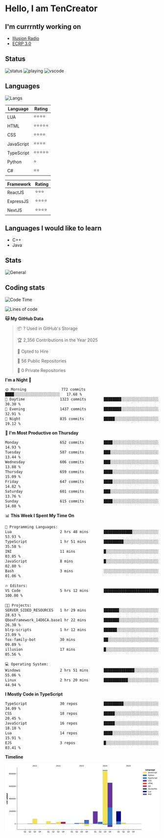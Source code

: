 # Hello, I am TenCreator

## I'm currrntly working on
- [Illusion Radio](https://illusionradio.co.uk/)
- [ECRP 3.0](http://github.com/Emerald-Coast-Roleplay/)

## Status
![status](https://api.statusbadges.me/badge/status/518334475038359555?simple=true&style=for-the-badge)
![playing](https://api.statusbadges.me/badge/playing/518334475038359555?style=for-the-badge)
![vscode](https://api.statusbadges.me/badge/vscode/518334475038359555?style=for-the-badge)

## Languages
![Langs](https://github-readme-stats.vercel.app/api/top-langs/?username=tencreator&layout=compact&theme=radical)


|Language|Rating|
|--------|------|
|LUA|⭐️⭐️⭐️⭐️|
|HTML|⭐️⭐️⭐️⭐️⭐️|
|CSS|⭐️⭐️⭐️⭐️|
|JavaScript|⭐️⭐️⭐️⭐️|
|TypeScript|⭐️⭐️⭐️⭐️⭐️|
|Python|⭐️|
|C#|⭐️⭐️ |

|Framework|Rating|
|--------|------|
|ReactJS|⭐️⭐️⭐|
|ExpressJS|⭐️⭐️⭐️⭐️|
|NextJS|⭐️⭐️⭐⭐️|

## Languages I would like to learn
- C++
- Java

## Stats
![General](https://github-readme-stats.vercel.app/api?username=tencreator&show_icons=true&theme=radical)

## Coding stats

<!--START_SECTION:waka-->
![Code Time](http://img.shields.io/badge/Code%20Time-542%20hrs%2043%20mins-blue)

![Lines of code](https://img.shields.io/badge/From%20Hello%20World%20I%27ve%20Written-2.2%20million%20lines%20of%20code-blue)

**🐱 My GitHub Data** 

> 📦 ? Used in GitHub's Storage 
 > 
> 🏆 2,356 Contributions in the Year 2025
 > 
> 💼 Opted to Hire
 > 
> 📜 56 Public Repositories 
 > 
> 🔑 0 Private Repositories 
 > 
**I'm a Night 🦉** 

```text
🌞 Morning                772 commits         ████░░░░░░░░░░░░░░░░░░░░░   17.68 % 
🌆 Daytime                1323 commits        ████████░░░░░░░░░░░░░░░░░   30.30 % 
🌃 Evening                1437 commits        ████████░░░░░░░░░░░░░░░░░   32.91 % 
🌙 Night                  835 commits         █████░░░░░░░░░░░░░░░░░░░░   19.12 % 
```
📅 **I'm Most Productive on Thursday** 

```text
Monday                   652 commits         ████░░░░░░░░░░░░░░░░░░░░░   14.93 % 
Tuesday                  587 commits         ███░░░░░░░░░░░░░░░░░░░░░░   13.44 % 
Wednesday                606 commits         ███░░░░░░░░░░░░░░░░░░░░░░   13.88 % 
Thursday                 659 commits         ████░░░░░░░░░░░░░░░░░░░░░   15.09 % 
Friday                   647 commits         ████░░░░░░░░░░░░░░░░░░░░░   14.82 % 
Saturday                 601 commits         ███░░░░░░░░░░░░░░░░░░░░░░   13.76 % 
Sunday                   615 commits         ████░░░░░░░░░░░░░░░░░░░░░   14.08 % 
```


📊 **This Week I Spent My Time On** 

```text
💬 Programming Languages: 
Lua                      2 hrs 48 mins       █████████████░░░░░░░░░░░░   53.93 % 
TypeScript               1 hr 51 mins        █████████░░░░░░░░░░░░░░░░   35.58 % 
INI                      11 mins             █░░░░░░░░░░░░░░░░░░░░░░░░   03.85 % 
JavaScript               8 mins              █░░░░░░░░░░░░░░░░░░░░░░░░   02.80 % 
Bash                     3 mins              ░░░░░░░░░░░░░░░░░░░░░░░░░   01.06 % 

🔥 Editors: 
VS Code                  5 hrs 12 mins       █████████████████████████   100.00 % 

🐱‍💻 Projects: 
SERVER_SIDED_RESOURCES   1 hr 29 mins        ███████░░░░░░░░░░░░░░░░░░   28.63 % 
QboxFramework_14D6CA.base1 hr 22 mins        ███████░░░░░░░░░░░░░░░░░░   26.38 % 
blrp-scripts             1 hr 12 mins        ██████░░░░░░░░░░░░░░░░░░░   23.09 % 
fox-family-bot           30 mins             ██░░░░░░░░░░░░░░░░░░░░░░░   09.89 % 
illusion                 17 mins             █░░░░░░░░░░░░░░░░░░░░░░░░   05.56 % 

💻 Operating System: 
Windows                  2 hrs 51 mins       ██████████████░░░░░░░░░░░   55.06 % 
Linux                    2 hrs 20 mins       ███████████░░░░░░░░░░░░░░   44.94 % 
```

**I Mostly Code in TypeScript** 

```text
TypeScript               30 repos            █████████░░░░░░░░░░░░░░░░   34.09 % 
CSS                      18 repos            █████░░░░░░░░░░░░░░░░░░░░   20.45 % 
JavaScript               16 repos            █████░░░░░░░░░░░░░░░░░░░░   18.18 % 
Lua                      14 repos            ████░░░░░░░░░░░░░░░░░░░░░   15.91 % 
EJS                      3 repos             █░░░░░░░░░░░░░░░░░░░░░░░░   03.41 % 
```



**Timeline**

![Lines of Code chart](https://raw.githubusercontent.com/tencreator/tencreator/main/assets/bar_graph.png)


<!--END_SECTION:waka-->
